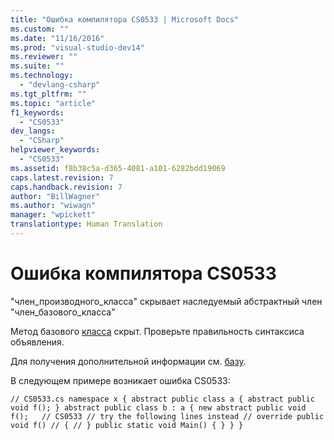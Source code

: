 ```yaml
---
title: "Ошибка компилятора CS0533 | Microsoft Docs"
ms.custom: ""
ms.date: "11/16/2016"
ms.prod: "visual-studio-dev14"
ms.reviewer: ""
ms.suite: ""
ms.technology: 
  - "devlang-csharp"
ms.tgt_pltfrm: ""
ms.topic: "article"
f1_keywords: 
  - "CS0533"
dev_langs: 
  - "CSharp"
helpviewer_keywords: 
  - "CS0533"
ms.assetid: f8b38c5a-d365-4081-a101-6282bdd19069
caps.latest.revision: 7
caps.handback.revision: 7
author: "BillWagner"
ms.author: "wiwagn"
manager: "wpickett"
translationtype: Human Translation
---
```

# Ошибка компилятора CS0533
"член\_производного\_класса" скрывает наследуемый абстрактный член "член\_базового\_класса"  
  
 Метод базового [класса](../../csharp/language-reference/keywords/class.md) скрыт. Проверьте правильность синтаксиса объявления.  
  
 Для получения дополнительной информации см. [базу](../../csharp/language-reference/keywords/base.md).  
  
 В следующем примере возникает ошибка CS0533:  
  
```  
// CS0533.cs namespace x { abstract public class a { abstract public void f(); } abstract public class b : a { new abstract public void f();   // CS0533 // try the following lines instead // override public void f() // { // } public static void Main() { } } }  
```